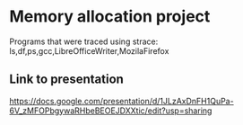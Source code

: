 # Memory allocation project
Programs that were traced using strace:<br>
ls,df,ps,gcc,LibreOfficeWriter,MozilaFirefox
## Link to presentation
https://docs.google.com/presentation/d/1JLzAxDnFH1QuPa-6V_zMFOPbgywaRHbeBEOEJDXXtic/edit?usp=sharing
